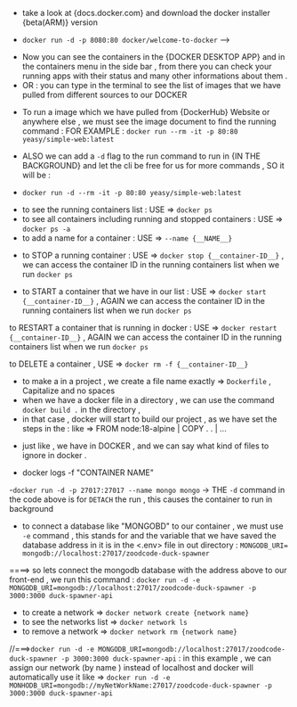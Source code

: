 <!-- ^ DOCKER TUTORIAL  -->
<!--? 1 - INSTALLATION :  -->
- take a look at {docs.docker.com} and download the docker installer {beta(ARM)} version

<!--? 2 - PULL , INSTALL AND RUN THE FIRST IMAGE :)  -->
- `docker run -d -p 8080:80 docker/welcome-to-docker` --> <use this code from the docs from DOCKER and it will run a simple little project on port:8080>

<!--? DOCKER DESKTOP  -->
- Now you can see the containers in the {DOCKER DESKTOP APP} and in the containers menu in the side bar  , from there you can check your running apps with their 
  status and many other informations about them .
- OR : you can type  <docker images> in the terminal to see the list of images that we have pulled from different sources to our DOCKER  

<!-- * RUNNING A PULLED IMAGE IN DOCKER -->
- To run a image which we have pulled from {DockerHub} Website or anywhere else , we must see the image document to find the running command : FOR EXAMPLE :
    `docker run --rm -it -p 80:80 yeasy/simple-web:latest`

- ALSO we can add a `-d` flag to the run command to run in {IN THE BACKGROUND} and let the cli be free for us for more commands , SO it will be : 
-   `docker run -d --rm -it -p 80:80 yeasy/simple-web:latest`

<!--~ RUNNING CONTAINERS LIST  -->
- to see the running containers list : USE => `docker ps`
- to see all containers including running and stopped containers : USE => `docker ps -a`
- to add a name for a container : USE => `--name {__NAME__}`

<!--! STOPPING A RUNNING DOCKER CONTAINER -->
- to STOP a running container : USE => `docker stop {__container-ID__}` , we can access the container ID in the running containers list when we run `docker ps`
  
<!--& STARTING AND RUNNING A CONTAINER -->
- to START a container that we have in our list : USE => `docker start {__container-ID__}` , AGAIN we can access the container ID in the running containers list when we run `docker ps`

<!--^ RESTARING A RUNNING CONTAINER -->
to RESTART a container that is running in docker : USE => `docker restart {__container-ID__}` , AGAIN we can access the container ID in the running containers list when we run `docker ps`

<!--! DELETING A CONTAINER -->
to DELETE a container , USE => `docker rm -f {__container-ID__}`

<!--& DOCKER IMAGES  -->
<!--? DOCKER DOCKERFILES  -->
<!--^ CLONE A REPO FROM GITHUB AND INIT DOCKER  -->
- to make a <DOCKER FILE> in a project , we create a file name exactly => `Dockerfile` , Capitalize and no spaces
- when we have a docker file in a directory , we can use the command `docker build .` in the directory , 
- in that case , docker will start to build our project , as we have set the steps in the <Dockerfile> : like => FROM node:18-alpine | COPY . . | ...

<!--! DOCKERIGNORE  -->
- just like <GIT> , we have <dockerignore> in DOCKER , and we can say what kind of files to ignore in docker .

<!--? READING LOGS  -->
- docker logs -f "CONTAINER NAME"
 
<!--* RUNNING MONGODB IN DOCKER (RUNNING THE MONGODB IMAGE)  -->
-`docker run -d -p 27017:27017 --name mongo mongo`
-> THE `-d` command in the code above is for `DETACH` the run , this causes the container to run in background 

<!--* CONNECTING MONGODB DATABASE TO A DOCKER CONTAINER  -->
- to connect a database like "MONGOBD" to our container , we must use `-e` command , this stands for <ENVIRONMENT>
and the variable that we have saved the database address in it is in the <.env> file in out directory : 
        `MONGODB_URI= mongodb://localhost:27017/zoodcode-duck-spawner`

====> so lets connect the mongodb database with the address above to our front-end , we run this command : 
          `docker run -d -e MONGODB_URI=mongodb://localhost:27017/zoodcode-duck-spawner -p 3000:3000 duck-spawner-api`

<!--? DOCKER NETWORKS  -->
- to create a network => `docker network create {network name}`
- to see the networks list => `docker network ls`
- to remove a network => `docker network rm {network name}`

//===>`docker run -d -e MONGODB_URI=mongodb://localhost:27017/zoodcode-duck-spawner -p 3000:3000 duck-spawner-api` :
in this example , we can assign our network (by name ) instead of localhost and docker will automatically use it 
like => `docker run -d -e MONHODB_URI=mongodb://myNetWorkName:27017/zoodcode-duck-spawner -p 3000:3000 duck-spawner-api`

<!--& DOCKER COMPOSE -->
